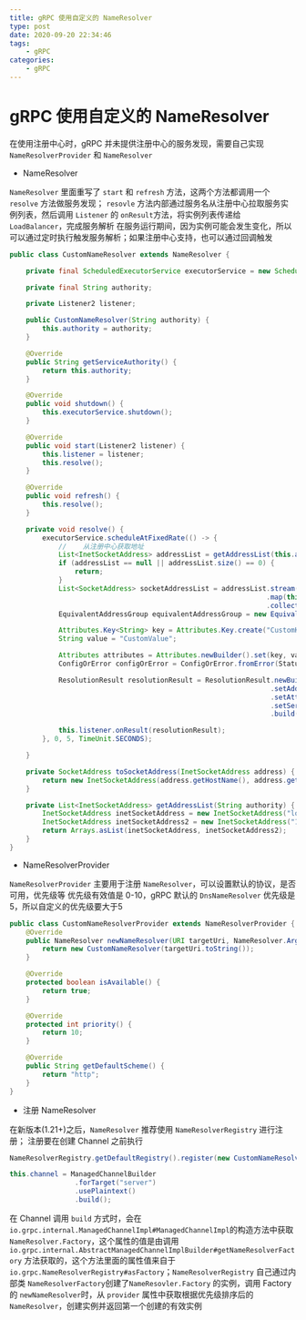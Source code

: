 ```yaml
---
title: gRPC 使用自定义的 NameResolver
type: post
date: 2020-09-20 22:34:46
tags:
    - gRPC
categories: 
    - gRPC
---
```


# gRPC 使用自定义的 NameResolver

在使用注册中心时，gRPC 并未提供注册中心的服务发现，需要自己实现 `NameResolverProvider` 和 `NameResolver`

- NameResolver

`NameResolver` 里面重写了 `start` 和 `refresh` 方法，这两个方法都调用一个 `resolve` 方法做服务发现；
`resovle` 方法内部通过服务名从注册中心拉取服务实例列表，然后调用 `Listener` 的 `onResult`方法，将实例列表传递给 `LoadBalancer`，完成服务解析
在服务运行期间，因为实例可能会发生变化，所以可以通过定时执行触发服务解析；如果注册中心支持，也可以通过回调触发

```java
public class CustomNameResolver extends NameResolver {

    private final ScheduledExecutorService executorService = new ScheduledThreadPoolExecutor(10);

    private final String authority;

    private Listener2 listener;

    public CustomNameResolver(String authority) {
        this.authority = authority;
    }

    @Override
    public String getServiceAuthority() {
        return this.authority;
    }

    @Override
    public void shutdown() {
        this.executorService.shutdown();
    }

    @Override
    public void start(Listener2 listener) {
        this.listener = listener;
        this.resolve();
    }

    @Override
    public void refresh() {
        this.resolve();
    }

    private void resolve() {
        executorService.scheduleAtFixedRate(() -> {
            //    从注册中心获取地址
            List<InetSocketAddress> addressList = getAddressList(this.authority);
            if (addressList == null || addressList.size() == 0) {
                return;
            }
            List<SocketAddress> socketAddressList = addressList.stream()
                                                               .map(this::toSocketAddress)
                                                               .collect(Collectors.toList());
            EquivalentAddressGroup equivalentAddressGroup = new EquivalentAddressGroup(socketAddressList);

            Attributes.Key<String> key = Attributes.Key.create("CustomKey");
            String value = "CustomValue";

            Attributes attributes = Attributes.newBuilder().set(key, value).build();
            ConfigOrError configOrError = ConfigOrError.fromError(Status.NOT_FOUND);

            ResolutionResult resolutionResult = ResolutionResult.newBuilder()
                                                                .setAddresses(Arrays.asList(equivalentAddressGroup))
                                                                .setAttributes(attributes)
                                                                .setServiceConfig(configOrError)
                                                                .build();

            this.listener.onResult(resolutionResult);
        }, 0, 5, TimeUnit.SECONDS);

    }

    private SocketAddress toSocketAddress(InetSocketAddress address) {
        return new InetSocketAddress(address.getHostName(), address.getPort());
    }

    private List<InetSocketAddress> getAddressList(String authority) {
        InetSocketAddress inetSocketAddress = new InetSocketAddress("localhost", 1234);
        InetSocketAddress inetSocketAddress2 = new InetSocketAddress("127.0.0.1", 1234);
        return Arrays.asList(inetSocketAddress, inetSocketAddress2);
    }
}
```

- NameResolverProvider 

`NameResolverProvider` 主要用于注册 `NameResolver`，可以设置默认的协议，是否可用，优先级等
优先级有效值是 0-10，gRPC 默认的 `DnsNameResolver` 优先级是5，所以自定义的优先级要大于5

```java
public class CustomNameResolverProvider extends NameResolverProvider {
    @Override
    public NameResolver newNameResolver(URI targetUri, NameResolver.Args args) {
        return new CustomNameResolver(targetUri.toString());
    }

    @Override
    protected boolean isAvailable() {
        return true;
    }

    @Override
    protected int priority() {
        return 10;
    }

    @Override
    public String getDefaultScheme() {
        return "http";
    }
}
```

- 注册 NameResolver 

在新版本(1.21+)之后，`NameResolver` 推荐使用 `NameResolverRegistry` 进行注册；
注册要在创建 Channel 之前执行

```java
NameResolverRegistry.getDefaultRegistry().register(new CustomNameResolverProvider());

this.channel = ManagedChannelBuilder
                .forTarget("server")
                .usePlaintext()
                .build();

```

在 Channel 调用 `build` 方式时，会在 `io.grpc.internal.ManagedChannelImpl#ManagedChannelImpl`的构造方法中获取 `NameResolver.Factory`，这个属性的值是由调用 `io.grpc.internal.AbstractManagedChannelImplBuilder#getNameResolverFactory` 方法获取的，这个方法里面的属性值来自于 `io.grpc.NameResolverRegistry#asFactory`；`NameResolverRegistry` 自己通过内部类 `NameResolverFactory`创建了`NameResovler.Factory` 的实例，调用 Factory 的 `newNameResolver`时，从 `provider` 属性中获取根据优先级排序后的 `NameResolver`，创建实例并返回第一个创建的有效实例